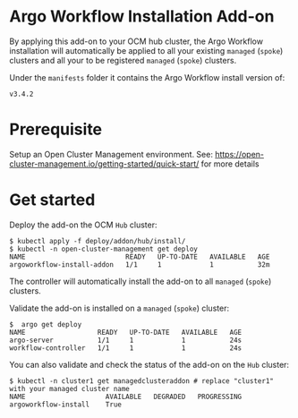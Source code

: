 # Argo Workflow Installation Add-on
By applying this add-on to your OCM hub cluster, the Argo Workflow installation will automatically be applied to all your existing `managed` (`spoke`) clusters and all your to be registered `managed` (`spoke`) clusters.

Under the `manifests` folder it contains the Argo Workflow install version of:

```
v3.4.2
```

# Prerequisite

Setup an Open Cluster Management environment. See: https://open-cluster-management.io/getting-started/quick-start/ for more details

# Get started

Deploy the add-on the OCM `Hub` cluster:

```
$ kubectl apply -f deploy/addon/hub/install/
$ kubectl -n open-cluster-management get deploy
NAME                         READY   UP-TO-DATE   AVAILABLE   AGE
argoworkflow-install-addon   1/1     1            1           32m
```

The controller will automatically install the add-on to all `managed` (`spoke`) clusters.

Validate the add-on is installed on a `managed` (`spoke`) cluster:

```
$  argo get deploy
NAME                  READY   UP-TO-DATE   AVAILABLE   AGE
argo-server           1/1     1            1           24s
workflow-controller   1/1     1            1           24s
```

You can also validate and check the status of the add-on on the `Hub` cluster:

```
$ kubectl -n cluster1 get managedclusteraddon # replace "cluster1" with your managed cluster name
NAME                    AVAILABLE   DEGRADED   PROGRESSING
argoworkflow-install    True                   
```
